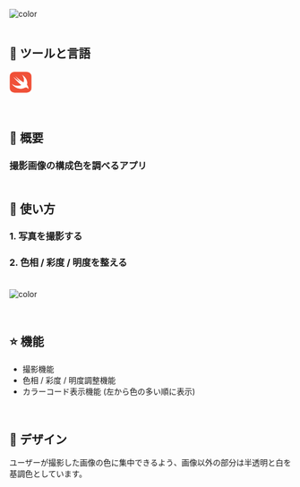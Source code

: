 ![color](https://user-images.githubusercontent.com/98724087/153706150-9c999df8-f0d0-463f-81dc-490a28ac40df.png)<br><br>

## 🔧 ツールと言語
<a href="https://developer.apple.com/swift/" target="_blank" rel="noreferrer"> <img src="https://raw.githubusercontent.com/devicons/devicon/master/icons/swift/swift-original.svg" alt="swift" width="40" height="40"/> </a>

<br>

## 💬 概要
### 撮影画像の構成色を調べるアプリ<br><br>
 
## 📃 使い方
### 1. 写真を撮影する<br>
### 2. 色相 / 彩度 / 明度を整える<br><br>
![color](https://user-images.githubusercontent.com/98724087/151982552-52eb3ded-7c8c-4c2e-8d93-f42053fa4019.gif)

<br>

## ⭐️ 機能
- 撮影機能
- 色相 / 彩度 / 明度調整機能
- カラーコード表示機能 (左から色の多い順に表示)

<br>

## 🎨  デザイン
ユーザーが撮影した画像の色に集中できるよう、画像以外の部分は半透明と白を基調色としています。
